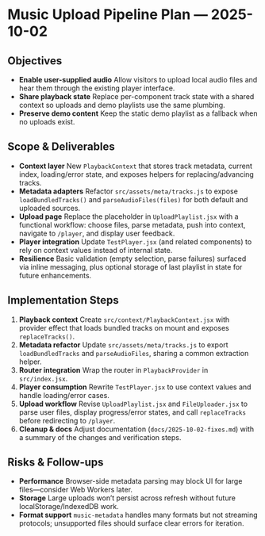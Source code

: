 # Music Upload Pipeline Plan — 2025-10-02

## Objectives
- **Enable user-supplied audio** Allow visitors to upload local audio files and hear them through the existing player interface.
- **Share playback state** Replace per-component track state with a shared context so uploads and demo playlists use the same plumbing.
- **Preserve demo content** Keep the static demo playlist as a fallback when no uploads exist.

## Scope & Deliverables
- **Context layer** New `PlaybackContext` that stores track metadata, current index, loading/error state, and exposes helpers for replacing/advancing tracks.
- **Metadata adapters** Refactor `src/assets/meta/tracks.js` to expose `loadBundledTracks()` and `parseAudioFiles(files)` for both default and uploaded sources.
- **Upload page** Replace the placeholder in `UploadPlaylist.jsx` with a functional workflow: choose files, parse metadata, push into context, navigate to `/player`, and display user feedback.
- **Player integration** Update `TestPlayer.jsx` (and related components) to rely on context values instead of internal state.
- **Resilience** Basic validation (empty selection, parse failures) surfaced via inline messaging, plus optional storage of last playlist in state for future enhancements.

## Implementation Steps
1. **Playback context** Create `src/context/PlaybackContext.jsx` with provider effect that loads bundled tracks on mount and exposes `replaceTracks()`.
2. **Metadata refactor** Update `src/assets/meta/tracks.js` to export `loadBundledTracks` and `parseAudioFiles`, sharing a common extraction helper.
3. **Router integration** Wrap the router in `PlaybackProvider` in `src/index.jsx`.
4. **Player consumption** Rewrite `TestPlayer.jsx` to use context values and handle loading/error cases.
5. **Upload workflow** Revise `UploadPlaylist.jsx` and `FileUploader.jsx` to parse user files, display progress/error states, and call `replaceTracks` before redirecting to `/player`.
6. **Cleanup & docs** Adjust documentation (`docs/2025-10-02-fixes.md`) with a summary of the changes and verification steps.

## Risks & Follow-ups
- **Performance** Browser-side metadata parsing may block UI for large files—consider Web Workers later.
- **Storage** Large uploads won’t persist across refresh without future localStorage/IndexedDB work.
- **Format support** `music-metadata` handles many formats but not streaming protocols; unsupported files should surface clear errors for iteration.
